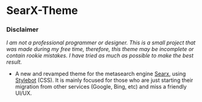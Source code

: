 # SearX-Theme

### Disclaimer

_I am not a professional programmer or designer. This is a small project that was made during my free time, therefore, this theme may be incomplete or contain rookie mistakes. I have tried as much as possible to make the best result._

* A new and revamped theme for the metasearch engine [Searx](https://github.com/searx/searx), using [Stylebot](https://github.com/ankit/stylebot) (CSS). It is mainly focused for those who are just starting their migration from other services (Google, Bing, etc) and miss a friendly UI/UX.

